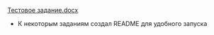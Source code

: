 [Тестовое задание.docx](https://github.com/MaximGudkov/test-tasks/files/13786498/default.docx)
- К некоторым заданиям создал README для удобного запуска
